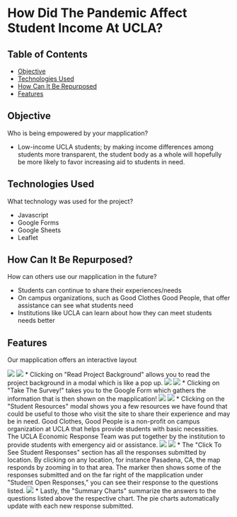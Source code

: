 # How Did The Pandemic Affect Student Income At UCLA?


## Table of Contents
* [Objective](#objective)
* [Technologies Used](#technologies-used)
* [How Can It Be Repurposed](#how-can-it-be-repurposed)
* [Features](#features)


## Objective

Who is being empowered by your mapplication?

  * Low-income UCLA students; by making income differences among students more transparent, the student body as a whole will hopefully be more likely to favor increasing aid to students in need. 
  
  
## Technologies Used

What technology was used for the project?
 
  * Javascript
  * Google Forms
  * Google Sheets
  * Leaflet


## How Can It Be Repurposed?

How can others use our mapplication in the future?

  * Students can continue to share their experiences/needs
  * On campus organizations, such as Good Clothes Good People, that offer assistance can see what students need
  * Institutions like UCLA can learn about how they can meet students needs better
  

## Features

Our mapplication offers an interactive layout

<img src= "Screenshot (51)_Ll.jpg">
<img src= "Screenshot (52).png">
  * Clicking on "Read Project Background" allows you to read the project background in a modal which is like a pop up.

<img src= "Screenshot (52)_Ll.jpg">
<img src= "Screenshot (53).png">
  * Clicking on "Take The Survey!" takes you to the Google Form which gathers the information that is then shown on the mapplication!

<img src= "Screenshot (53)_Ll.jpg">
<img src= "Screenshot (54).png">
  * Clicking on the "Student Resources" modal shows you a few resources we have found that could be useful to those who visit the site to share their experience and may be in need. Good Clothes, Good People is a non-profit on campus organization at UCLA that helps provide students with basic necessities. The UCLA Economic Response Team was put together by the institution to provide students with emergency aid or assistance.

<img src= "Screenshot (54)_Ll.jpg">
<img src= "Screenshot (55).png">
  * The "Click To See Student Responses" section has all the responses submitted by location. By clicking on any location, for instance Pasadena, CA, the map responds by zooming in to that area. The marker then shows some of the responses submitted and on the far right of the mapplication under "Student Open Responses," you can see their response to the questions listed. 

<img src= "Screenshot (56).png">
  * Lastly, the "Summary Charts" summarize the answers to the questions listed above the respective chart. The pie charts automatically update with each new response submitted. 
  
